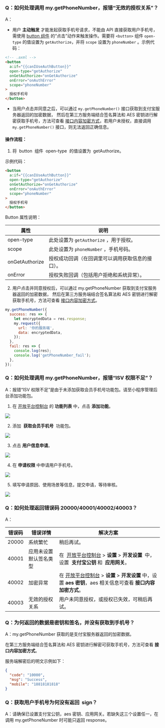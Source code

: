 ### Q：如何处理调用 my.getPhoneNumber，报错“无效的授权关系”？

A：

- 用户 **主动触发** 才能发起获取手机号请求，不能由 API 直接获取用户手机号，需使用 [button 组件](https://opendocs.alipay.com/mini/component/button) 的“点击”动作来触发操作。需要将 `<button>` 组件 `open-type` 的值设置为 `getAuthorize`，并将 `scope` 设置为 `phoneNumber` 。示例代码：

```html
<!-- .axml -->
<button
  a:if="{{canIUseAuthButton}}"
  open-type="getAuthorize"
  onGetAuthorize="onGetAuthorize"
  onError="onAuthError"
  scope="phoneNumber"
>
  授权手机号
</button>
```

- 当用户点击并同意之后，可以通过 `my.getPhoneNumber()` 接口获取到支付宝服务器返回的加密数据， 然后在第三方服务端结合签名算法和 AES 密钥进行解密获取手机号，方法可查看 [接口内容加密方式](https://opendocs.alipay.com/common/02mse3)，若用户未授权，直接调用 `my.getPhoneNumber()` 接口，则无法返回正确信息。

#### 操作流程：

1. 将  button  组件  open-type  的值设置为  getAuthorize。

示例代码：

```html
<button
  a:if="{{canIUseAuthButton}}"
  open-type="getAuthorize"
  onGetAuthorize="onGetAuthorize"
  onError="onAuthError"
  scope="phoneNumber"
>
  授权手机号
</button>
```

Button 属性说明：

| **属性**       | **说明**                                         |
| -------------- | ------------------------------------------------ |
| open-type      | 此处设置为 `getAuthorize` ，用于授权。           |
| scope          | 此处设置为 `phoneNumber` ，手机号码。            |
| onGetAuthorize | 授权成功回调（在回调里可以调用获取信息的接口）。 |
| onError        | 授权失败回调（包括用户拒绝和系统异常）。         |

2. 用户点击并同意授权后，可以通过 my.getPhoneNumber 获取到支付宝服务器返回的加密数据， 然后在第三方服务端结合签名算法和 AES 密钥进行解密获取手机号，方法可查看 [接口内容加密方式](https://opendocs.alipay.com/common/02mse3)。

```javascript
my.getPhoneNumber({
  success: res => {
    let encryptedData = res.response;
    my.request({
      url: '你的服务端',
      data: encryptedData,
    });
  },
  fail: res => {
    console.log(res);
    console.log('getPhoneNumber_fail');
  },
});
```

### Q：如何处理调用 my.getPhoneNumber，报错“ISV 权限不足”？

A：报错“ISV 权限不足”是由于未添加获取会员手机号功能包。请至小程序管理后台添加功能包。

1. 在 [开放平台控制台](https://openhome.alipay.com/dev/workspace) 的 **功能列表** 中，点击 **添加功能**。

![](https://gw.alipayobjects.com/zos/skylark-tools/public/files/9219534cf0b476cb9654aa6dfcafcaff.png#align=left&display=inline&height=105&margin=%5Bobject%20Object%5D&originHeight=212&originWidth=1500&status=done&style=stroke&width=746)

2. 添加  **获取会员手机号**  功能包。

![](https://gw.alipayobjects.com/zos/skylark-tools/public/files/b543a501c7989411375fa111cfed2ca3.png#align=left&display=inline&height=331&margin=%5Bobject%20Object%5D&originHeight=456&originWidth=723&status=done&style=stroke&width=525)

3. 点击 **用户信息申请**。

![](https://gw.alipayobjects.com/zos/skylark-tools/public/files/22e7a6060e673a4129487a1b06da79d9.png?x-oss-process=image/resize,w_1500#align=left&display=inline&height=36&margin=%5Bobject%20Object%5D&originHeight=72&originWidth=1500&status=done&style=stroke&width=746)

4. 在 **申请权限** 中申请用户手机号。

![](https://gw.alipayobjects.com/zos/skylark-tools/public/files/fc511f9394f5519a596e5aba336c2622.png#align=left&display=inline&height=87&margin=%5Bobject%20Object%5D&originHeight=170&originWidth=1456&status=done&style=stroke&width=746)

5. 填写申请原因、使用场景等信息，提交申请，等待审核。

![](https://gw.alipayobjects.com/zos/skylark-tools/public/files/0b2e295836fd49f1f63304ac802dcf90.png#align=left&display=inline&height=362&margin=%5Bobject%20Object%5D&originHeight=499&originWidth=752&status=done&style=none&width=546)

### Q：如何处理返回错误码 20000/40001/40002/40003？

A：

| **错误码** | **错误详情** | **解决方案** |
| --- | --- | --- |
| 20000 | 系统繁忙 | 稍后再试。 |
| 40001 | 应用未设置默认签名类型 | 在  [开放平台控制台](https://openhome.alipay.com/dev/workspace) > **设置** > **开发设置**  中，设置  **支付宝公钥** 和  **应用网关**。 |
| 40002 | 加密异常 | 在 [开放平台控制台](https://openhome.alipay.com/dev/workspace) > **设置** > **开发设置** 中，设置 **aes 密钥**，aes 相关信息可查看 **接口内容加密方式**。 |
| 40003 | 无效的授权关系 | 用户未同意授权，或授权已失效，可稍后再试。 |

### Q：为何返回的数据是密钥和签名，并没有获取到手机号？

A：my.getPhoneNumber 获取的是支付宝服务器返回的加密数据。

在第三方服务端结合签名算法和 AES 密钥进行解密可获取手机号，方法可查看 **接口内容加密方式**。

服务端解密后的明文示例如下：

```json
{
  "code": "10000",
  "msg": "Success",
  "mobile": "18818181818"
}
```

### Q：获取用户手机号为何没有返回  sign？

A：请确保已设置支付宝公钥，aes 密钥、应用网关。若缺失这三个设置任一，在调用 my.getPhoneNumber 时可能只返回 response。
